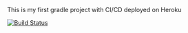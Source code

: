This is my first gradle project with CI/CD deployed on Heroku

[![Build Status](https://app.travis-ci.com/omerfozgul/p1.svg?branch=main)](https://app.travis-ci.com/omerfozgul/p1)